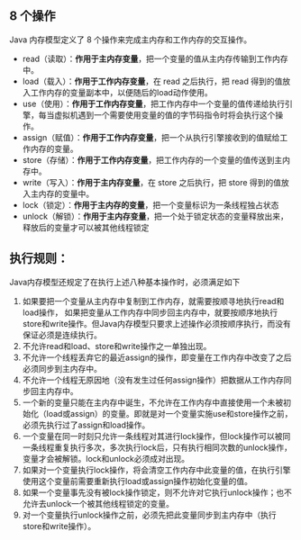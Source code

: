 ## 8 个操作

Java 内存模型定义了 8 个操作来完成主内存和工作内存的交互操作。

- read（读取）：**作用于主内存变量**，把一个变量的值从主内存传输到工作内存中。
- load（载入）：**作用于工作内存变量**，在 read 之后执行，把 read 得到的值放入工作内存的变量副本中，以便随后的load动作使用。
- use（使用）：**作用于工作内存变量**，把工作内存中一个变量的值传递给执行引擎，每当虚拟机遇到一个需要使用变量的值的字节码指令时将会执行这个操作。
- assign（赋值）：**作用于工作内存变量**，把一个从执行引擎接收到的值赋给工作内存的变量。
- store（存储）：**作用于工作内存变量**，把工作内存的一个变量的值传送到主内存中。
- write（写入）：**作用于主内存变量**，在 store 之后执行，把 store 得到的值放入主内存的变量中。
- lock（锁定）：**作用于主内存的变量**，把一个变量标识为一条线程独占状态
- unlock（解锁）：**作用于主内存变量**，把一个处于锁定状态的变量释放出来，释放后的变量才可以被其他线程锁定

## 执行规则：

Java内存模型还规定了在执行上述八种基本操作时，必须满足如下

1. 如果要把一个变量从主内存中复制到工作内存，就需要按顺寻地执行read和load操作， 如果把变量从工作内存中同步回主内存中，就要按顺序地执行store和write操作。但Java内存模型只要求上述操作必须按顺序执行，而没有保证必须是连续执行。
2. 不允许read和load、store和write操作之一单独出现。
3. 不允许一个线程丢弃它的最近assign的操作，即变量在工作内存中改变了之后必须同步到主内存中。
4. 不允许一个线程无原因地（没有发生过任何assign操作）把数据从工作内存同步回主内存中。
5. 一个新的变量只能在主内存中诞生，不允许在工作内存中直接使用一个未被初始化（load或assign）的变量。即就是对一个变量实施use和store操作之前，必须先执行过了assign和load操作。
6. 一个变量在同一时刻只允许一条线程对其进行lock操作，但lock操作可以被同一条线程重复执行多次，多次执行lock后，只有执行相同次数的unlock操作，变量才会被解锁。lock和unlock必须成对出现。
7. 如果对一个变量执行lock操作，将会清空工作内存中此变量的值，在执行引擎使用这个变量前需要重新执行load或assign操作初始化变量的值。
8. 如果一个变量事先没有被lock操作锁定，则不允许对它执行unlock操作；也不允许去unlock一个被其他线程锁定的变量。
9. 对一个变量执行unlock操作之前，必须先把此变量同步到主内存中（执行store和write操作）。
